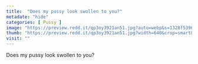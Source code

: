 ```yaml
---
title:  "Does my pussy look swollen to you?"
metadate: "hide"
categories: [ Pussy ]
image: "https://preview.redd.it/qp3oy3921an51.jpg?auto=webp&s=1328f5396988ead44b396ecafbb46bed00a287ce"
thumb: "https://preview.redd.it/qp3oy3921an51.jpg?width=640&crop=smart&auto=webp&s=cc857daede4c6c5970aa85d2876e8aa7a8eda739"
visit: ""
---
```

Does my pussy look swollen to you?
